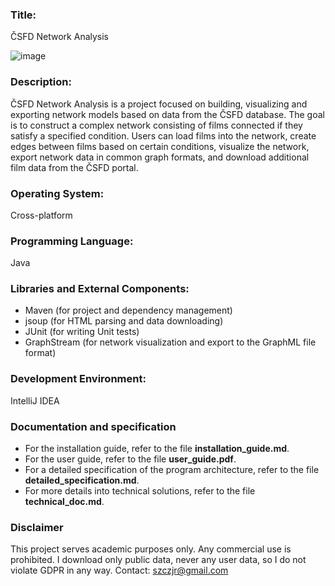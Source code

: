 ### Title:
ČSFD Network Analysis

![image](https://github.com/szczepaf/csfd_network_analysis/assets/83585883/093fbd84-08a4-4e7c-8b76-d7f2d45184fc)


### Description:
ČSFD Network Analysis is a project focused on building, visualizing and exporting network models based on data from the ČSFD database. The goal is to construct a complex network consisting of films connected if they satisfy a specified condition. Users can load films into the network, create edges between films based on certain conditions, visualize the network, export network data in common graph formats, and download additional film data from the ČSFD portal.

### Operating System:
Cross-platform
### Programming Language:
Java

### Libraries and External Components:

- Maven (for project and dependency management)
- jsoup (for HTML parsing and data downloading)
- JUnit (for writing Unit tests)
- GraphStream (for network visualization and export to the GraphML file format)

### Development Environment:
IntelliJ IDEA

### Documentation and specification
 - For the installation guide, refer to the file **installation_guide.md**.
 - For the user guide, refer to the file **user_guide.pdf**.
 - For a detailed specification of the program architecture, refer to the file **detailed_specification.md**. 
 - For more details into technical solutions, refer to the file **technical_doc.md**.


### Disclaimer
This project serves academic purposes only. Any commercial use is prohibited. I download only public data, never any user data, so I do not violate GDPR in any way. Contact: szczjr@gmail.com
